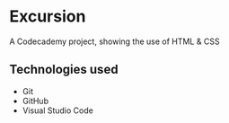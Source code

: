 # Excursion
A Codecademy project, showing the use of HTML &amp; CSS

## Technologies used
- Git
- GitHub
- Visual Studio Code
